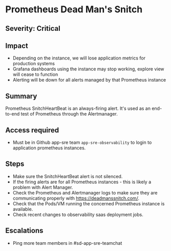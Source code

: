 # Prometheus Dead Man's Snitch

## Severity: Critical

## Impact

- Depending on the instance, we will lose application metrics for production systems
- Grafana dashboards using the instance may stop working, explore view will cease to function
- Alerting will be down for all alerts managed by that Prometheus instance 

## Summary

Prometheus SnitchHeartBeat is an always-firing alert. It's used as an end-to-end test of Prometheus through the Alertmanager.

## Access required

- Must be in Github app-sre team `app-sre-observability` to login to application prometheus instances.

## Steps

- Make sure the SnitchHeartBeat alert is not silenced.
- If the firing alerts are for all Prometheus instances - this is likely a problem with Alert Manager.
- Check the Prometheus and Alertmanager logs to make sure they are communicating properly with https://deadmanssnitch.com/.
- Check that the Pods/VM running the concerned Prometheus instance is available.
- Check recent changes to observability saas deployment jobs.

## Escalations

- Ping more team members in #sd-app-sre-teamchat
